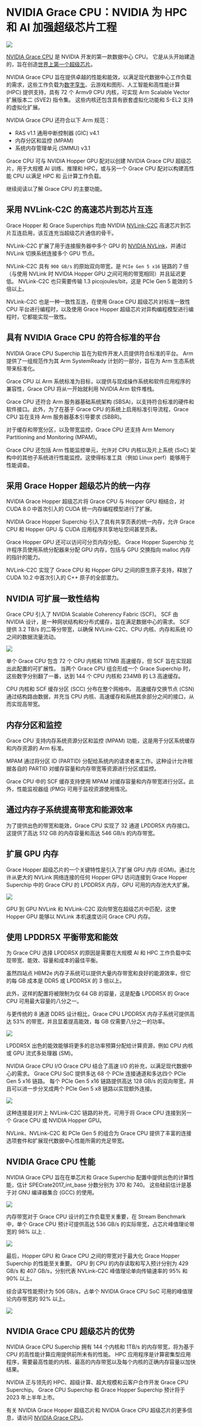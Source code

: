 # NVIDIA Grace CPU：NVIDIA 为 HPC 和 AI 加强超级芯片工程

![](image3-8.png)

[NVIDIA Grace CPU](https://www.nvidia.com/en-us/data-center/grace-cpu/) 是 NVIDIA 开发的第一款数据中心 CPU。 它是从头开始建造的，旨在创造[世界上第一个超级芯片](https://nvidianews.nvidia.com/news/nvidia-introduces-grace-cpu-superchip)。

NVIDIA Grace CPU 旨在提供卓越的性能和能效，以满足现代数据中心工作负载的需求，这些工作负载为[数字孪生](https://www.nvidia.com/en-us/omniverse/solutions/digital-twins/)、云游戏和图形、人工智能和高性能计算 (HPC) 提供支持，具有 72 个 Armv9 CPU 内核，可实现 Arm Scalable Vector 扩展版本二 (SVE2) 指令集。 这些内核还包含具有嵌套虚拟化功能和 S-EL2 支持的虚拟化扩展。

NVIDIA Grace CPU 还符合以下 Arm 规范：

* RAS v1.1 通用中断控制器 (GIC) v4.1
* 内存分区和监控 (MPAM)
* 系统内存管理单元 (SMMU) v3.1

Grace CPU 可与 NVIDIA Hopper GPU 配对以创建 NVIDIA Grace CPU 超级芯片，用于大规模 AI 训练、推理和 HPC，或与另一个 Grace CPU 配对以构建高性能 CPU 以满足 HPC 和 云计算工作负载。

继续阅读以了解 Grace CPU 的主要功能。

## 采用 NVLink-C2C 的高速芯片到芯片互连
Grace Hopper 和 Grace Superchips 均由 NVIDIA [NVLink-C2C](https://www.nvidia.com/en-us/data-center/nvlink-c2c/) 高速芯片到芯片互连启用，该互连充当超级芯片通信的骨干。

NVLink-C2C 扩展了用于连接服务器中多个 GPU 的 [NVIDIA NVLink](https://www.nvidia.com/en-us/data-center/nvlink/)，并通过 NVLink 切换系统连接多个 GPU 节点。

NVLink-C2C 具有 `900 GB/s` 的原始双向带宽，是 `PCIe Gen 5 x16` 链路的 7 倍（与使用 NVLink 时 NVIDIA Hopper GPU 之间可用的带宽相同）并且延迟更低。 NVLink-C2C 也只需要传输 1.3 picojoules/bit，这是 PCIe Gen 5 能效的 5 倍以上。

NVLink-C2C 也是一种一致性互连，在使用 Grace CPU 超级芯片对标准一致性 CPU 平台进行编程时，以及使用 Grace Hopper 超级芯片对异构编程模型进行编程时，它都能实现一致性。


## 具有 NVIDIA Grace CPU 的符合标准的平台
NVIDIA Grace CPU Superchip 旨在为软件开发人员提供符合标准的平台。 Arm 提供了一组规范作为其 Arm SystemReady 计划的一部分，旨在为 Arm 生态系统带来标准化。

Grace CPU 以 Arm 系统标准为目标，以提供与现成操作系统和软件应用程序的兼容性，Grace CPU 将从一开始就利用 NVIDIA Arm 软件堆栈。

Grace CPU 还符合 Arm 服务器基础系统架构 (SBSA)，以支持符合标准的硬件和软件接口。此外，为了在基于 Grace CPU 的系统上启用标准引导流程，Grace CPU 旨在支持 Arm 服务器基本引导要求 (SBBR)。

对于缓存和带宽分区，以及带宽监控，Grace CPU 还支持 Arm Memory Partitioning and Monitoring (MPAM)。

Grace CPU 还包括 Arm 性能监控单元，允许对 CPU 内核以及片上系统 (SoC) 架构中的其他子系统进行性能监控。这使得标准工具（例如 Linux perf）能够用于性能调查。

## 采用 Grace Hopper 超级芯片的统一内存
NVIDIA Grace Hopper 超级芯片将 Grace CPU 与 Hopper GPU 相结合，对 CUDA 8.0 中首次引入的 CUDA 统一内存编程模型进行了扩展。

NVIDIA Grace Hopper Superchip 引入了具有共享页表的统一内存，允许 Grace CPU 和 Hopper GPU 与 CUDA 应用程序共享地址空间甚至页表。

Grace Hopper GPU 还可以访问可分页内存分配。 Grace Hopper Superchip 允许程序员使用系统分配器来分配 GPU 内存，包括与 GPU 交换指向 malloc 内存的指针的能力。

NVLink-C2C 实现了 Grace CPU 和 Hopper GPU 之间的原生原子支持，释放了 CUDA 10.2 中首次引入的 C++ 原子的全部潜力。

## NVIDIA 可扩展一致性结构
Grace CPU 引入了 NVIDIA Scalable Coherency Fabric (SCF)。 SCF 由 NVIDIA 设计，是一种网状结构和分布式缓存，旨在满足数据中心的需求。 SCF 提供 3.2 TB/s 的二等分带宽，以确保 NVLink-C2C、CPU 内核、内存和系统 IO 之间的数据流量流动。

![](image9-2.png)

单个 Grace CPU 包含 72 个 CPU 内核和 117MB 高速缓存，但 SCF 旨在实现超出此配置的可扩展性。 当两个 Grace CPU 组合形成一个 Grace Superchip 时，这些数字分别翻了一番，达到 144 个 CPU 内核和 234MB 的 L3 高速缓存。

CPU 内核和 SCF 缓存分区 (SCC) 分布在整个网格中。 高速缓存交换节点 (CSN) 通过结构路由数据，并充当 CPU 内核、高速缓存和系统其余部分之间的接口，从而实现高带宽。

## 内存分区和监控
Grace CPU 支持内存系统资源分区和监控 (MPAM) 功能，这是用于分区系统缓存和内存资源的 Arm 标准。

MPAM 通过将分区 ID (PARTID) 分配给系统内的请求者来工作。这种设计允许根据各自的 PARTID 对缓存容量和内存带宽等资源进行分区或监控。

Grace CPU 中的 SCF 缓存支持使用 MPAM 对缓存容量和内存带宽进行分区。此外，性能监视器组 (PMG) 可用于监视资源使用情况。

## 通过内存子系统提高带宽和能源效率
为了提供出色的带宽和能效，Grace CPU 实现了 32 通道 LPDDR5X 内存接口。这提供了高达 512 GB 的内存容量和高达 546 GB/s 的内存带宽。

## 扩展 GPU 内存
Grace Hopper 超级芯片的一个关键特性是引入了扩展 GPU 内存 (EGM)。通过允许从更大的 NVLink 网络连接的任何 Hopper GPU 访问连接到 Grace Hopper Superchip 中的 Grace CPU 的 LPDDR5X 内存，GPU 可用的内存池大大扩展。

![](image8-3.png)


GPU 到 GPU NVLink 和 NVLink-C2C 双向带宽在超级芯片中匹配，这使 Hopper GPU 能够以 NVLink 本机速度访问 Grace CPU 内存。

## 使用 LPDDR5X 平衡带宽和能效
为 Grace CPU 选择 LPDDR5X 的原因是需要在大规模 AI 和 HPC 工作负载中实现带宽、能效、容量和成本的最佳平衡。

虽然四站点 HBM2e 内存子系统可以提供大量内存带宽和良好的能源效率，但它的每 GB 成本是 DDR5 或 LPDDR5X 的 3 倍以上。

此外，这样的配置将被限制为仅 64 GB 的容量，这是配备 LPDDR5X 的 Grace CPU 可用最大容量的八分之一。

与更传统的 8 通道 DDR5 设计相比，Grace CPU LPDDR5X 内存子系统可提供高达 53% 的带宽，并且显着提高能效，每 GB 仅需要八分之一的功率。

![](image7-1.png)

LPDDR5X 出色的能效能够将更多的总功率预算分配给计算资源，例如 CPU 内核或 GPU 流式多处理器 (SM)。

NVIDIA Grace CPU I/O
Grace CPU 结合了高速 I/O 的补充，以满足现代数据中心的需求。 Grace CPU SoC 提供多达 68 个 PCIe 连接通道和多达四个 PCIe Gen 5 x16 链路。 每个 PCIe Gen 5 x16 链路提供高达 128 GB/s 的双向带宽，并且可以进一步分叉成两个 PCIe Gen 5 x8 链路以实现额外连接。

![](image4-3.png)


这种连接是对片上 NVLink-C2C 链路的补充，可用于将 Grace CPU 连接到另一个 Grace CPU 或 NVIDIA Hopper GPU。

NVLink、NVLink-C2C 和 PCIe Gen 5 的组合为 Grace CPU 提供了丰富的连接选项套件和扩展现代数据中心性能所需的充足带宽。

## NVIDIA Grace CPU 性能
NVIDIA Grace CPU 旨在在单芯片和 Grace Superchip 配置中提供出色的计算性能，估计 SPECrate2017_int_base 分数分别为 370 和 740。 这些硅前估计是基于对 GNU 编译器集合 (GCC) 的使用。

![](image6-6.png)

内存带宽对于 Grace CPU 设计的工作负载至关重要，在 Stream Benchmark 中，单个 Grace CPU 预计可提供高达 536 GB/s 的实际带宽，占芯片峰值理论带宽的 98% 以上 .

![](image1-4.png)

最后，Hopper GPU 和 Grace CPU 之间的带宽对于最大化 Grace Hopper Superchip 的性能至关重要。 GPU 到 CPU 的内存读取和写入预计分别为 429 GB/s 和 407 GB/s，分别代表 NVLink-C2C 峰值理论单向传输速率的 95% 和 90% 以上。

综合读写性能预计为 506 GB/s，占单个 NVIDIA Grace CPU SoC 可用的峰值理论内存带宽的 92% 以上。

![](image5-1.png)

## NVIDIA Grace CPU 超级芯片的优势
NVIDIA Grace CPU Superchip 拥有 144 个内核和 1TB/s 的内存带宽，将为基于 CPU 的高性能计算应用提供前所未有的性能。 HPC 应用程序是计算密集型应用程序，需要最高性能的内核、最高的内存带宽以及每个内核的正确内存容量以加快结果。

NVIDIA 正与领先的 HPC、超级计算、超大规模和云客户合作开发 Grace CPU Superchip。 Grace CPU Superchip 和 Grace Hopper Superchip 预计将于 2023 年上半年上市。

有关 NVIDIA Grace Hopper 超级芯片和 NVIDIA Grace CPU 超级芯片的更多信息，请访问 [NVIDIA Grace CPU](https://www.nvidia.com/en-us/data-center/grace-cpu/)。











